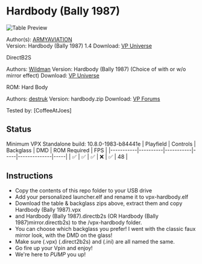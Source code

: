 # Hardbody (Bally 1987)
![Table Preview](https://vpuniverse.com/screenshots/monthly_2021_04/hb.png.a26df209c934794357023af42d9b0d42.png)

Author(s): [ARMYAVIATION](https://vpuniverse.com/profile/18348-armyaviation/)  
Version:  Hardbody (Bally 1987) 1.4
Download:  [VP Universe](https://vpuniverse.com/files/file/5956-hardbody-bally-1987/)

DirectB2S

Authors: [Wildman](https://vpuniverse.com/profile/5-wildman/)
Version: Hardbody (Bally 1987) (Choice of with or w/o mirror effect)
Download: [VP Universe](https://vpuniverse.com/files/file/5654-hardbody-bally-1987/)


ROM: Hard Body

Authors: [destruk](https://www.vpforums.org/index.php?showuser=5)
Version: hardbody.zip
Download: [VP Forums](https://www.vpforums.org/index.php?app=downloads&showfile=200)


Tested by:
[CoffeeAtJoes]

## Status 

Minimum VPX Standalone build: 10.8.0-1983-b84441e
| Playfield | Controls | Backglass | DMD | ROM Required | FPS | 
|-----------|----------|-----------|-----|--------------|-----|
| :white_check_mark: | :white_check_mark: | :white_check_mark: | :x: | :white_check_mark: | 48 |

## Instructions

- Copy the contents of this repo folder to your USB drive
- Add your personalized launcher.elf and rename it to vpx-hardbody.elf
- Download the table & backglass zips above, extract them and copy Hardbody (Bally 1987).vpx
- and Hardbody (Bally 1987).directb2s (OR Hardbody (Bally 1987)mirror.directb2s) to the /vpx-hardbody folder.
- You can choose which backglass you prefer! I went with the classic faux mirror look, with the DMD on the glass!
- Make sure (.vpx) (.direct2b2s) and (.ini) are all named the same. 
- Go fire up your Vpin and enjoy!
- We're here to *PUMP* you up!
